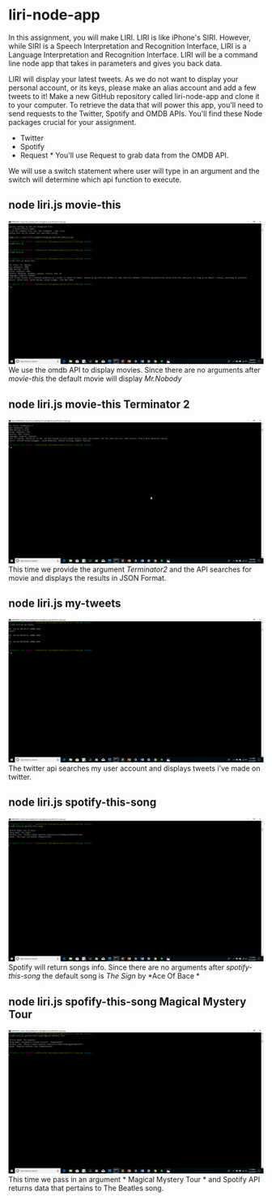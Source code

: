 # liri-node-app

In this assignment, you will make LIRI. LIRI is like iPhone's SIRI. However, while SIRI is a Speech Interpretation and Recognition Interface, LIRI is a Language Interpretation and Recognition Interface. LIRI will be a command line node app that takes in parameters and gives you back data.

LIRI will display your latest tweets. As we do not want to display your personal account, or its keys, please make an alias account and add a few tweets to it!
Make a new GitHub repository called liri-node-app and clone it to your computer.
To retrieve the data that will power this app, you'll need to send requests to the Twitter, Spotify and OMDB APIs. You'll find these Node packages crucial for your assignment.

* Twitter
* Spotify
* Request
        * You'll use Request to grab data from the OMDB API.
 
 
 We will use a switch statement where user will type in an argument and the switch will determine which api function to execute.
 
 ## node liri.js movie-this
![Img1](https://github.com/tdsteph1/liri-node-app/blob/master/public/images/img1.png)
We use the omdb API to display movies. Since there are no arguments after *movie-this* the default movie will display *Mr.Nobody*

## node liri.js movie-this Terminator 2
![Img2](https://github.com/tdsteph1/liri-node-app/blob/master/public/images/img2.png)
This time we provide the argument *Terminator2* and the API searches for movie and displays the results in JSON Format.

 ## node liri.js my-tweets
![Img3](https://github.com/tdsteph1/liri-node-app/blob/master/public/images/img3.png)
The twitter api searches my user account and displays tweets i've made on twitter.

 ## node liri.js spotify-this-song 
![Img4](https://github.com/tdsteph1/liri-node-app/blob/master/public/images/img4.png)
Spotify will return songs info. Since there are no arguments after *spotify-this-song* the default song is *The Sign* by *Ace Of Bace *

 ## node liri.js spofify-this-song Magical Mystery Tour
![Img5](https://github.com/tdsteph1/liri-node-app/blob/master/public/images/img5.png)
This time we pass in an argument * Magical Mystery Tour * and Spotify API returns data that pertains to The Beatles song.



